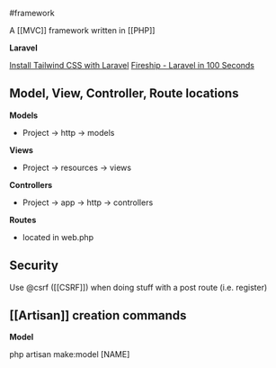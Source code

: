 #framework 

A [[MVC]] framework written in [[PHP]]

 **Laravel**

[Install Tailwind CSS with Laravel](https://tailwindcss.com/docs/guides/laravel)
[Fireship - Laravel in 100 Seconds](https://www.youtube.com/watch?v=rIfdg_Ot-LI)
  
## Model, View, Controller, Route locations

**Models**
- Project → http → models

**Views**
- Project → resources → views

**Controllers**
- Project → app → http → controllers

**Routes**
- located in web.php
## Security

Use @csrf ([[CSRF]]) when doing stuff with a post route (i.e. register)
## [[Artisan]] creation commands

**Model**

php artisan make:model [NAME]